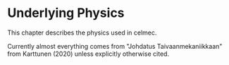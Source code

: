 # Underlying Physics

This chapter describes the physics used in celmec.

Currently almost everything comes from "Johdatus Taivaanmekaniikkaan" from Karttunen (2020) unless explicitly otherwise cited.
